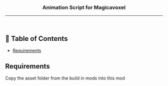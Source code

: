 <h3 align="center">Animation Script for Magicavoxel</h3>

---

<p align="center"> 
    <br> 
</p>

## 📝 Table of Contents
- [Requirements](#Requirements)


## Requirements <a name = "Requirements"></a>

Copy the asset folder from the build in mods into this mod


